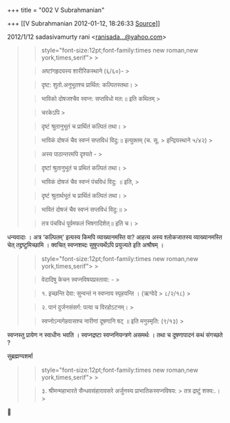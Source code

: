 +++
title = "002 V Subrahmanian"

+++
[[V Subrahmanian	2012-01-12, 18:26:33 [Source](https://groups.google.com/g/bvparishat/c/ODbRDufURvM)]]



  
  

2012/1/12 sadasivamurty rani \<[ranisada...@yahoo.com]()\>

  

> 
> >  style="font-size:12pt;font-family:times new roman,new york,times,serif"> >
> 
> > अष्टांगहृदयस्य शारीरिकस्थाने (६/६०)- >
> 
> > 
> > दृष्ट: शुतो.अनुभूतश्च प्रार्थित: कल्पितस्तथा। >
> 
> > 
> > भाविको दोषजश्चैव स्वप्न: सप्तविधो मत:॥ इति कथितम् >
> 
> > 
> > चरकेऽपि >
> 
> > 
> > दृष्टं श्रुतानुभूतं च प्रार्थितं कल्पितं तथा। >
> 
> > 
> > भाविकं दोषजं चैव स्वप्नं सप्तविधं विदु:॥ इत्युक्तम् (च. सू. > इन्द्रियस्थाने ५/४२) >
> 
> > 
> > अस्य पाठान्तरमपि दृश्यते - >
> 
> > 
> > दृष्टां श्रुतानुभूतं च प्रथितं कल्पितं तथा। >
> 
> > 
> > भाविकं दोषजं चैव स्वप्नं पंचविधं विदु: ॥ इति, >
> 
> > 
> > दृष्टं श्रुतार्थभूतं च प्रार्थितं कल्पितं तथा। >
> 
> > 
> > भावितं दोषजं चैव स्वप्नं सप्तविधं विदु:॥ >
> 
> > 
> > तत्र पंचविधं पूर्वमफलं भिषगादिशेत्॥ इति च। >
> 
> > 
> > 

  
धन्यवादाः । अत्र ’कल्पितम्’ इत्यस्य किमपि व्याख्यानमस्ति वा? आहत्य अस्य श्लोकजातस्य व्याख्यानमस्ति चेत् तद्द्रष्टुमिच्छामि । क्वचित् स्वप्नशब्दः सुषुप्त्यर्थेऽपि प्रयुज्यते इति अश्रौषम् ।  
  

> 
> >  style="font-size:12pt;font-family:times new roman,new york,times,serif"> >
> 
> > वेदादिषु केचन स्वप्नविषयप्रस्तावा: - >
> 
> > 
> >  १. इच्छन्ति देवा: सुन्वन्तं न स्वप्नाय स्पृहयन्ति । (ऋग्वेदे > ८/२/१८) >
> 
> > 
> >  २. पानं दुर्जनसंसर्ग: पत्या च विरहोऽटनम्। >
> 
> > 
> >  स्वप्नोऽन्यगेहवासश्च नारीणां दूषणानि षट् ॥ इति मनुस्मृति: (९/१३) >
> 
> > 
> > 

स्वप्नस्तु प्रायेण न स्वाधीनः भवति । स्वप्नद्रष्टा  स्वप्ननियन्त्रणे असमर्थः । तथा च दूषणापादनं कथं संगच्छते ?     

  
सुब्रह्मण्यशर्मा  
  


> 
> >  style="font-size:12pt;font-family:times new roman,new york,times,serif"> >
> 
> >  ३. श्रीमन्महाभारते सैन्धवसंहारावसरे अर्जुनस्य प्राभातिकस्वप्नविषय: > तत्र द्रष्टुं शक्य:.। >
> 
> > 
> > 



